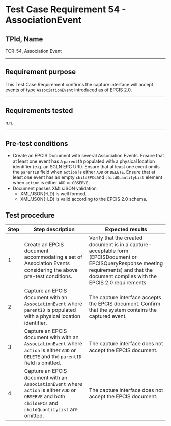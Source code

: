 # Test Case Requirement 54 - AssociationEvent

## TPId, Name
TCR-54, Association Event
___
## Requirement purpose
This Test Case Requirement confirms the capture interface will accept events of type `AssociationEvent` introduced as of EPCIS 2.0.
___
## Requirements tested
n.n.
___
## Pre-test conditions
* Create an EPCIS Document with several Association Events. Ensure that at least one event has a `parentID` populated with a physical location identifier (e.g. an SGLN EPC URI). Ensure that at least one event omits the `parentID` field when `action` is either `ADD` or `DELETE`. Ensure that at least one event has an empty `childEPCs`and `childQuantityList` element when `action` is either `ADD` or `OBSERVE`.
* Document passes XML/JSON validation
    * XML/JSON(-LD) is well formed.
    * XML/JSON(-LD) is valid according to the EPCIS 2.0 schema.

## Test procedure

| Step | Step description | Expected results |
| ---- | ---------------- | ---------------- |
| 1 | Create an EPCIS document accommodating a set of Association Events considering the above pre-test conditions. | Verify that the created document is in a capture-acceptable form (EPCISDocument or EPCISQueryResponse meeting requirements) and that the document complies with the EPCIS 2.0 requirements. |
| 2 | Capture an EPCIS document with an `AssociationEvent` where `parentID`  is populated with a physical location identifier. | The capture interface accepts the EPCIS document. Confirm that the system contains the captured event. |
| 3 | Capture an EPCIS document with with an `AssociationEvent` where `action` is either `ADD` or `DELETE` and the `parentID` field is omitted. | The capture interface does not accept the EPCIS document. |
| 4 | Capture an EPCIS document with an `AssociationEvent` where `action` is either `ADD` or `OBSERVE` and both `childEPCs` and `childQuantityList` are omitted. | The capture interface does not accept the EPCIS document. |